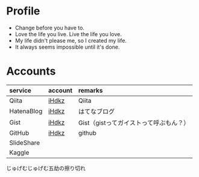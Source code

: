 # Profile
* Change before you have to.
* Love the life you live. Live the life you love.
* My life didn't please me, so I created my life.
* It always seems impossible until it's done.

# Accounts

|service|account|remarks|
|:---|:---|:---|
|Qiita|[iHdkz](https://qiita.com/iHdkz)|Qiita|
|HatenaBlog|[iHdkz](https://ihdkz.hatenablog.com/)|はてなブログ|
|Gist|[iHdkz](https://gist.github.com/iHdkz)|Gist（gistってガイストって呼ぶもん？）|
|GitHub|[iHdkz](https://github.com/iHdkz)|github|
|SlideShare|||
|Kaggle|||

じゅげむじゅげむ五劫の擦り切れ

